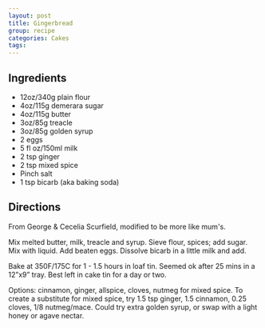 ```yaml
---
layout: post
title: Gingerbread
group: recipe
categories: Cakes
tags:
---
```


## Ingredients

- 12oz/340g plain flour
- 4oz/115g demerara sugar
- 4oz/115g butter
- 3oz/85g treacle
- 3oz/85g golden syrup
- 2 eggs
- 5 fl oz/150ml milk
- 2 tsp ginger
- 2 tsp mixed spice
- Pinch salt
- 1 tsp bicarb (aka baking soda)

## Directions

From George & Cecelia Scurfield, modified to be more like mum's.

Mix melted butter, milk, treacle and syrup. Sieve flour, spices; add
sugar. Mix with liquid. Add beaten eggs. Dissolve bicarb in a little
milk and add.

Bake at 350F/175C for 1 - 1.5 hours in loaf tin. Seemed ok after 25
mins in a 12”x9” tray. Best left in cake tin for a day or two.

Options: cinnamon, ginger, allspice, cloves, nutmeg for mixed
spice. To create a substitute for mixed spice, try 1.5 tsp ginger, 1.5
cinnamon, 0.25 cloves, 1/8 nutmeg/mace. Could try extra golden syrup,
or swap with a light honey or agave nectar.
